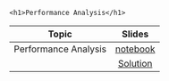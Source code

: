 
~~~
<h1>Performance Analysis</h1>
~~~

Topic | Slides
:-----: | :--------:
Performance Analysis    | [notebook](../lecture14_noSol_pluto)
        | [Solution](../notebooks/lecture_14/lecture_14_wSol_html.html)
<!--  -->

